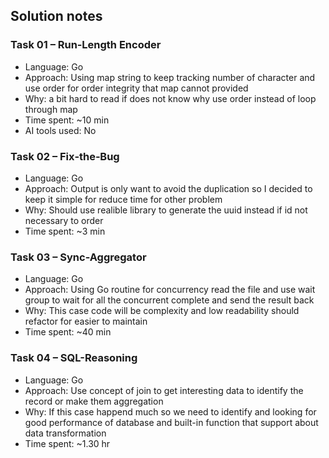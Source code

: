 ## Solution notes

### Task 01 – Run‑Length Encoder

- Language: Go
- Approach: Using map string to keep tracking number of character and use order for order integrity that map cannot provided
- Why: a bit hard to read if does not know why use order instead of loop through map
- Time spent: ~10 min
- AI tools used: No

### Task 02 – Fix‑the‑Bug

- Language: Go
- Approach: Output is only want to avoid the duplication so I decided to keep it simple for reduce time for other problem
- Why: Should use realible library to generate the uuid instead if id not necessary to order
- Time spent: ~3 min

### Task 03 – Sync-Aggregator

- Language: Go
- Approach: Using Go routine for concurrency read the file and use wait group to wait for all the concurrent complete and send the result back
- Why: This case code will be complexity and low readability should refactor for easier to maintain
- Time spent: ~40 min

### Task 04 – SQL-Reasoning

- Language: Go
- Approach: Use concept of join to get interesting data to identify the record or make them aggregation
- Why: If this case happend much so we need to identify and looking for good performance of database and built-in function that support about data transformation
- Time spent: ~1.30 hr
